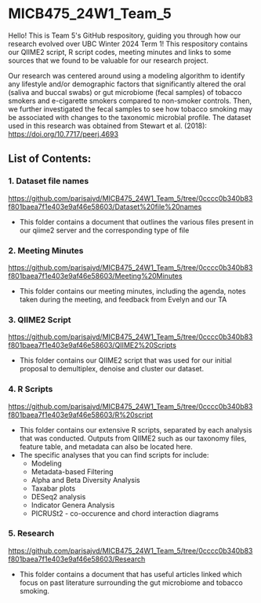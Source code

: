 # MICB475_24W1_Team_5

Hello! This is Team 5's GitHub respository, guiding you through how our research evolved over UBC Winter 2024 Term 1! This respository contains our QIIME2 script, R script codes, meeting minutes and links to some sources that we found to be valuable for our research project. 

Our research was centered around using a modeling algorithm to identify any lifestyle and/or demographic factors that significantly altered the oral (saliva and buccal swabs) or gut microbiome (fecal samples) of tobacco smokers and e-cigarette smokers compared to non-smoker controls. Then, we further investigated the fecal samples to see how tobacco smoking may be associated with changes to the taxonomic microbial profile. The dataset used in this research was obtained from Stewart et al. (2018): https://doi.org/10.7717/peerj.4693

## List of Contents:
### 1. Dataset file names
https://github.com/parisajvd/MICB475_24W1_Team_5/tree/0cccc0b340b83f801baea7f1e403e9af46e58603/Dataset%20file%20names
- This folder contains a document that outlines the various files present in our qiime2 server and the corresponding type of file 
### 2. Meeting Minutes
https://github.com/parisajvd/MICB475_24W1_Team_5/tree/0cccc0b340b83f801baea7f1e403e9af46e58603/Meeting%20Minutes
- This folder contains our meeting minutes, including the agenda, notes taken during the meeting, and feedback from Evelyn and our TA
### 3. QIIME2 Script
https://github.com/parisajvd/MICB475_24W1_Team_5/tree/0cccc0b340b83f801baea7f1e403e9af46e58603/QIIME2%20Scripts
- This folder contains our QIIME2 script that was used for our initial proposal to demultiplex, denoise and cluster our dataset. 
### 4. R Scripts
https://github.com/parisajvd/MICB475_24W1_Team_5/tree/0cccc0b340b83f801baea7f1e403e9af46e58603/R%20script
- This folder contains our extensive R scripts, separated by each analysis that was conducted. Outputs from QIIME2 such as our taxonomy files, feature table, and metadata can also be located here.
- The specific analyses that you can find scripts for include:
  - Modeling
  - Metadata-based Filtering
  - Alpha and Beta Diversity Analysis
  - Taxabar plots
  - DESeq2 analysis
  - Indicator Genera Analysis
  - PICRUSt2 - co-occurence and chord interaction diagrams
### 5. Research
https://github.com/parisajvd/MICB475_24W1_Team_5/tree/0cccc0b340b83f801baea7f1e403e9af46e58603/Research
- This folder contains a document that has useful articles linked which focus on past literature surrounding the gut microbiome and tobacco smoking. 
